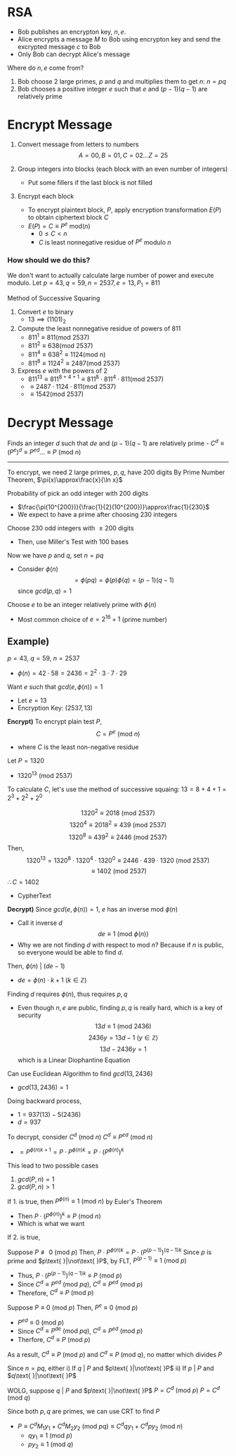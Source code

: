 # RSA
- Bob publishes an encrypton key, $n,e$. 
- Alice encrypts a message $M$ to Bob using encrypton key and send the excrypted message $c$ to Bob
- Only Bob can decrypt Alice's message

Where do $n,e$ come from?
1) Bob choose 2 large primes, $p$ and $q$ and multiplies them to get $n$: $n=pq$
2) Bob chooses a positive integer $e$ such that $e$ and $(p-1)(q-1)$ are relatively prime

# Encrypt Message
1. Convert message from letters to numbers
$$A=00, B=01, C=02\dots Z=25$$
2. Group integers into blocks (each block with an even number of integers)
	- Put some fillers if the last block is not filled

3. Encrypt each block
	- To encrypt plaintext block, $P$, apply encryption transformation $E(P)$ to obtain ciphertext block $C$
	- $E(P)=C\equiv P^{e}\text{ mod(}n)$
		- $0\leq C <n$
		- $C$ is least nonnegative residue of $P^{e}$ modulo $n$

### How should we do this?
We don't want to actually calculate large number of power and execute modulo.
Let $p=43, q=59, n=2537, e=13, P_{1}=811$

Method of Successive Squaring
1) Convert $e$ to binary
	- $13\implies (1101)_{2}$
2) Compute the least nonnegative residue of powers of 811
	- $811^{1}\equiv811(\text{mod 2537})$
	- $811^{2}\equiv638(\text{mod 2537})$
	- $811^{4}\equiv 638^{2}\equiv 1124 (\text{mod n})$
	- $811^{8}\equiv1124^{2}\equiv 2487(\text{mod 2537})$
3) Express $e$ with the powers of 2
	- $811^{13}\equiv811^{8+4+1}\equiv 811^{8}\cdot 811^{4}\cdot811(\text{mod 2537})$
	- $\equiv 2487\cdot 1124\cdot 811(\text{mod 2537})$
	- $\equiv 1542(\text{mod 2537})$

# Decrypt Message
Finds an integer $d$ such that $de$ and $(p-1)(q-1)$ are relatively prime
	- $C^{d}\equiv (P^{e})^{d}\equiv P^{ed}\dots \equiv P \text{ (mod }n)$



---
To encrypt, we need $2$ large primes, $p,q$, have 200 digits
By Prime Number Theorem, $\pi(x)\approx\frac{x}{\ln x}$

Probability of pick an odd integer with 200 digits
- $\frac{\pi(10^{200})}{\frac{1}{2}(10^{200})}\approx\frac{1}{230}$
- We expect to have a prime after choosing 230 integers

Choose 230 odd integers with $\leq 200$ digits
- Then, use Miller's Test with 100 bases

Now we have $p$ and $q$, set $n=pq$
- Consider $\phi(n)$
$$=\phi(pq)=\phi(p)\phi(q)=(p-1)(q-1)$$
since $gcd(p,q)=1$

Choose $e$ to be an integer relatively prime with $\phi(n)$
- Most common choice of $e=2^{16}+1$ (prime number)

## Example)
$p=43$, $q=59$, $n=2537$
- $\phi(n)=42\cdot 58=2436=2^{2}\cdot{3}\cdot{7}\cdot 29$

Want $e$ such that $gcd(e, \phi(n))=1$
- Let $e=13$
- Encryption Key: $(2537, 13)$

**Encrypt)**
To encrypt plain test $P$, 
$$C=P^{e}\text{ (mod }n)$$
- where $C$ is the least non-negative residue

Let $P=1320$
- $1320^{13}\text{ (mod }2537)$

To calculate $C$, let's use the method of successive squaing:
$13=8+4+1=2^{3}+2^{2}+2^{0}$

$$1320^{2}\equiv 2018 \text{ (mod }2537)$$
$$1320^{4}\equiv2018^{2}\equiv 439\text{ (mod }2537)$$
$$1320^{8}\equiv 439^{2}\equiv 2446\text{ (mod }2537)$$
Then,
$$1320^{13}=1320^{8}\cdot 1320^{4}\cdot 1320^{0}\equiv 2446\cdot 439 \cdot 1320\text{ (mod }2537)$$
$$\equiv 1402\text{ (mod }2537)$$
$\therefore C=1402$
- CypherText

**Decrypt)**
Since $gcd(e,\phi(n))=1$, $e$ has an inverse mod $\phi(n)$
- Call it inverse $d$
$$de\equiv 1\text{ (mod }\phi(n))$$
- Why we are not finding $d$ with respect to mod $n$? Because if $n$ is public, so everyone would be able to find $d$. 

Then, $\phi(n)\text{ | }(de-1)$
- $de=\phi(n)\cdot k+1$ $(k\in \mathbb{Z})$

Finding $d$ requires $\phi(n)$, thus requires $p,q$
- Even though $n,e$ are public, finding $p,q$ is really hard, which is a key of security
$$13d\equiv 1\text{ (mod }2436)$$
$$2436y=13d-1 \text{  }(y\in\mathbb{Z})$$
$$13d-2436y=1$$
which is a Linear Diophantine Equation

Can use Euclidean Algorithm to find $gcd(13, 2436)$
- $gcd(13, 2436)=1$

Doing backward process,
- $1=937(13)-5(2436)$
- $d=937$

To decrypt, consider $C^{d}\text{ (mod }n)$
$C^{d} \equiv P^{ed}\text{ (mod }n)$
- $=P^{\phi(n)k+1}=P\cdot P^{\phi(n)k}=P\cdot(P^{\phi(n)})^{k}$

This lead to two possible cases
1. $gcd(P,n)=1$
2. $gcd(P, n)>1$

If 1. is true, then $P^{\phi(n)}\equiv 1\text{ (mod }n)$ by Euler's Theorem
- Then $P\cdot(P^{\phi(n)})^{k}\equiv P\text{ (mod }n)$
- Which is what we want

If 2. is true, 

Suppose $P\not\equiv 0\text{ (mod }p)$
Then, $P\cdot P^{\phi(n)k}=P\cdot (P^{(p-1)})^{(q-1)k}$
Since $p$ is prime and $p\text{ }|\not\text{ }P$, by FLT, $P^{(p-1)}\equiv 1\text{ (mod }p)$
- Thus, $P\cdot (P^{(p-1)})^{(q-1)k}\equiv P\text{ (mod }p)$
- Since $C^{d} \equiv P^{ed}\text{ (mod }pq)$, $C^{d} \equiv P^{ed}\text{ (mod }p)$
- Therefore, $C^{d} \equiv P\text{ (mod }p)$

Suppose $P\equiv 0\text{ (mod }p)$
Then, $P^{e}\equiv0\text{ (mod }p)$
- $P^{ed}\equiv 0\text{ (mod }p)$
- Since $C^{d}\equiv P^{de}\text{ (mod }pq)$, $C^{d} \equiv P^{ed}\text{ (mod }p)$
- Therfore, $C^{d} \equiv P\text{ (mod }p)$

As a result, $C^{d}\equiv P\text{ (mod }p)$ and $C^{d}\equiv P\text{ (mod }q)$, no matter which divides $P$

Since $n=pq$, either
i) If $q\text{ | }P$ and $p\text{ }|\not\text{ }P$
ii) If $p\text{ | }P$ and $q\text{ }|\not\text{ }P$

WOLG, suppose $q\text{ | }P$ and $p\text{ }|\not\text{ }P$
	$P=C^{d}\text{ (mod }p)$
	$P=C^{d}\text{ (mod }q)$

Since both $p,q$ are primes, we can use CRT to find $P$
- $P\equiv C^{d}M_{1}y_{1}+C^{d}M_{2}y_{2}\text{ (mod }pq)\equiv C^{d}qy_{1}+C^{d}py_{2}\text{ (mod }n)$
	- $qy_{1}\equiv 1\text{ (mod }p)$
	- $py_{2}\equiv 1\text{ (mod }q)$

